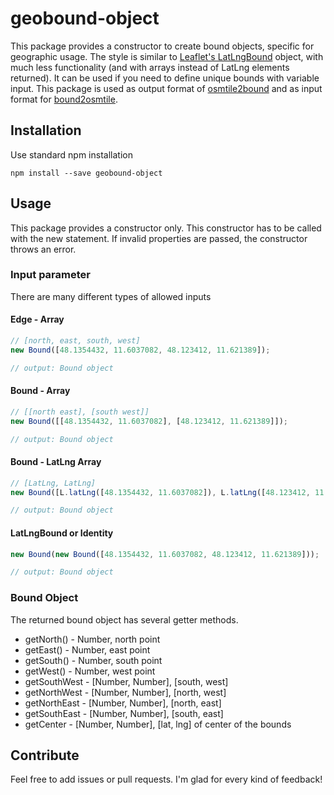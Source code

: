 # geobound-object
This package provides a constructor to create bound objects, specific for geographic usage. 
The style is similar to [Leaflet's LatLngBound](http://leafletjs.com/reference.html#latlngbounds) object, with much less functionality (and with arrays instead of LatLng elements returned). It can be used if you need to define unique bounds with variable input.
This package is used as output format of [osmtile2bound](https://www.npmjs.com/package/osmtile2bound) and as input format for [bound2osmtile](https://www.npmjs.com/package/bound2osmtile).

## Installation
Use standard npm installation

```shell
npm install --save geobound-object
```

## Usage
This package provides a constructor only. This constructor has to be called with the new statement. If invalid properties are passed, the constructor throws an error.

### Input parameter
There are many different types of allowed inputs

#### Edge - Array
```js
// [north, east, south, west]
new Bound([48.1354432, 11.6037082, 48.123412, 11.621389]);

// output: Bound object
```

#### Bound - Array
```js
// [[north east], [south west]]
new Bound([[48.1354432, 11.6037082], [48.123412, 11.621389]]);

// output: Bound object
```

#### Bound - LatLng Array
```js
// [LatLng, LatLng]
new Bound([L.latLng([48.1354432, 11.6037082]), L.latLng([48.123412, 11.621389])]);

// output: Bound object
```

#### LatLngBound or Identity
```js
new Bound(new Bound([48.1354432, 11.6037082, 48.123412, 11.621389]));

// output: Bound object
```

### Bound Object
The returned bound object has several getter methods.

- getNorth() - Number, north point
- getEast()  - Number, east point
- getSouth() - Number, south point
- getWest()  - Number, west point
- getSouthWest - [Number, Number], [south, west]
- getNorthWest - [Number, Number], [north, west]
- getNorthEast - [Number, Number], [north, east]
- getSouthEast - [Number, Number], [south, east]
- getCenter  - [Number, Number], [lat, lng] of center of the bounds

## Contribute
Feel free to add issues or pull requests. I'm glad for every kind of feedback!